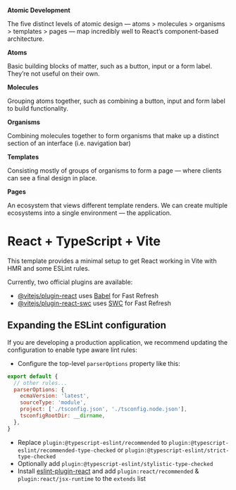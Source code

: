 
**Atomic Development**

The five distinct levels of atomic design — atoms > molecules > organisms > templates > pages — map incredibly well to React’s component-based architecture.

**Atoms**

Basic building blocks of matter, such as a button, input or a form label. They’re not useful on their own.

**Molecules**

Grouping atoms together, such as combining a button, input and form label to build functionality.

**Organisms**

Combining molecules together to form organisms that make up a distinct section of an interface (i.e. navigation bar)

**Templates**

Consisting mostly of groups of organisms to form a page — where clients can see a final design in place.

**Pages**

An ecosystem that views different template renders. We can create multiple ecosystems into a single environment — the application.


# React + TypeScript + Vite
This template provides a minimal setup to get React working in Vite with HMR and some ESLint rules.

Currently, two official plugins are available:

- [@vitejs/plugin-react](https://github.com/vitejs/vite-plugin-react/blob/main/packages/plugin-react/README.md) uses [Babel](https://babeljs.io/) for Fast Refresh
- [@vitejs/plugin-react-swc](https://github.com/vitejs/vite-plugin-react-swc) uses [SWC](https://swc.rs/) for Fast Refresh

## Expanding the ESLint configuration

If you are developing a production application, we recommend updating the configuration to enable type aware lint rules:

- Configure the top-level `parserOptions` property like this:

```js
export default {
  // other rules...
  parserOptions: {
    ecmaVersion: 'latest',
    sourceType: 'module',
    project: ['./tsconfig.json', './tsconfig.node.json'],
    tsconfigRootDir: __dirname,
  },
}
```

- Replace `plugin:@typescript-eslint/recommended` to `plugin:@typescript-eslint/recommended-type-checked` or `plugin:@typescript-eslint/strict-type-checked`
- Optionally add `plugin:@typescript-eslint/stylistic-type-checked`
- Install [eslint-plugin-react](https://github.com/jsx-eslint/eslint-plugin-react) and add `plugin:react/recommended` & `plugin:react/jsx-runtime` to the `extends` list
